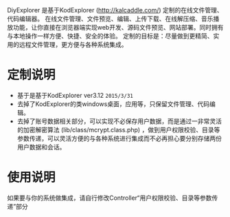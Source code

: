 ﻿DiyExplorer 是基于KodExplorer (http://kalcaddle.com/) 定制的在线文件管理、代码编辑器。
在线文件管理、文件预览、编辑、上传下载、在线解压缩、音乐播放功能，让你直接在浏览器端实现web开发、源码文件预览、网站部署。同时拥有与本地操作一样方便、快捷、安全的体验。
定制的目标是：尽量做到更精简、实用的远程文件管理，更方便与各种系统集成。

# 定制说明
* 基于是基于KodExplorer ver3.12 `2015/3/31`
* 去掉了KodExplorer的类windows桌面，应用等，只保留文件管理、代码编辑。
* 去掉了账号数据相关部分，可以实现不必保存用户数据，而是通过一非常灵活的加密解密算法 (lib/class/mcrypt.class.php) ，做到用户权限校验、目录等参数传递，可以灵活方便的与各种系统进行集成而不必再担心要分别存储两份用户数据和会话。

# 使用说明
如果要与你的系统做集成，请自行修改Controller“用户权限校验、目录等参数传递”部分
